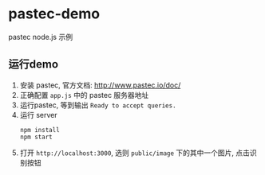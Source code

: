 # pastec-demo

pastec node.js 示例

## 运行demo
1. 安装 pastec, 官方文档: <http://www.pastec.io/doc/>
2. 正确配置 `app.js` 中的 pastec 服务器地址
3. 运行pastec, 等到输出 `Ready to accept queries.`
4. 运行 server
    ```
    npm install
    npm start
    ```
5. 打开 `http://localhost:3000`, 选则 `public/image` 下的其中一个图片, 点击识别按钮